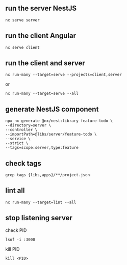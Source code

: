 ## run the server NestJS
```
nx serve server
```

## run the client Angular
```
nx serve client
```

## run the client and server
```
nx run-many --target=serve --projects=client,server
```
or  
```
nx run-many --target=serve --all
```

## generate NestJS component
```
npx nx generate @nx/nest:library feature-todo \
--directory=server \
--controller \
--importPath=@libs/server/feature-todo \
--service \
--strict \
--tags=scope:server,type:feature
```

## check tags
```
grep tags {libs,apps}/**/project.json
```

## lint all
```
nx run-many --target=lint --all
```

## stop listening server
check PID  
```
lsof -i :3000
```
kill PID  
```
kill <PID>
```